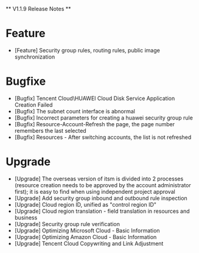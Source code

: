 ** V1.1.9 Release Notes **

# Feature
- [Feature] Security group rules, routing rules, public image synchronization

# Bugfixe
- [Bugfix] Tencent Cloud\HUAWEI Cloud Disk Service Application Creation Failed
- [Bugfix] The subnet count interface is abnormal
- [Bugfix] Incorrect parameters for creating a huawei security group rule
- [Bugfix] Resource-Account-Refresh the page, the page number remembers the last selected
- [Bugfix] Resources - After switching accounts, the list is not refreshed

# Upgrade
- [Upgrade] The overseas version of itsm is divided into 2 processes (resource creation needs to be approved by the account administrator first); it is easy to find when using independent project approval
- [Upgrade] Add security group inbound and outbound rule inspection
- [Upgrade] Cloud region ID, unified as "control region ID"
- [Upgrade] Cloud region translation - field translation in resources and business
- [Upgrade] Security group rule verification
- [Upgrade] Optimizing Microsoft Cloud - Basic Information
- [Upgrade] Optimizing Amazon Cloud - Basic Information
- [Upgrade] Tencent Cloud Copywriting and Link Adjustment